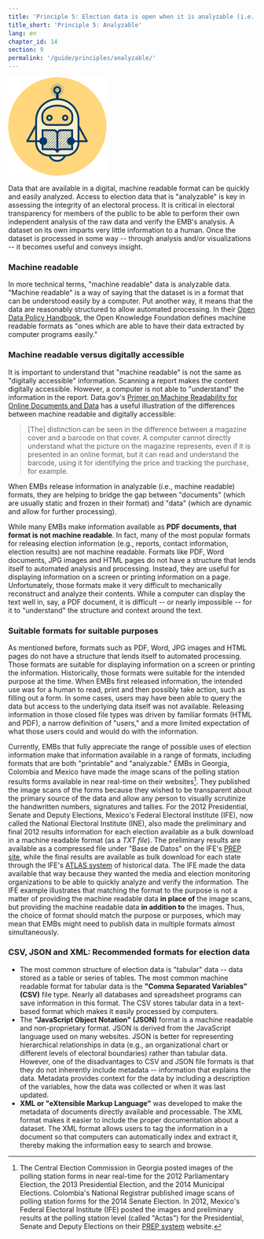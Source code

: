 ```yaml
---
title: 'Principle 5: Election data is open when it is analyzable (i.e., available in a digital, machine readable format)'
title_short: 'Principle 5: Analyzable'
lang: en
chapter_id: 14
section: 9
permalink: '/guide/principles/analyzable/'
---
```


![Analyzable](/assets/images/inventory/principles/analyzable.png)

Data that are available in a digital, machine readable format can be quickly and easily analyzed. Access to election data that is "analyzable" is key in assessing the integrity of an electoral process. It is critical in electoral transparency for members of the public to be able to perform their own independent analysis of the raw data and verify the EMB's analysis. A dataset on its own imparts very little information to a human. Once the dataset is processed in some way -- through analysis and/or visualizations -- it becomes useful and conveys insight.

### Machine readable

In more technical terms, "machine readable" data is analyzable data. "Machine readable" is a way of saying that the dataset is in a format that can be understood easily by a computer. Put another way, it means that the data are reasonably structured to allow automated processing. In their [Open Data Policy Handbook](http://opendatahandbook.org/en/glossary.html), the Open Knowledge Foundation defines machine readable formats as "ones which are able to have their data extracted by computer programs easily."

### Machine readable versus digitally accessible

It is important to understand that "machine readable" is not the same as "digitally accessible" information. Scanning a report makes the content digitally accessible. However, a computer is not able to "understand" the information in the report. Data.gov's [Primer on Machine Readability for Online Documents and Data](https://www.data.gov/developers/blog/primer-machine-readability-online-documents-and-data) has a useful illustration of the differences between machine readable and digitally accessible:

> \[The\] distinction can be seen in the difference between a magazine cover and a barcode on that cover. A computer cannot directly understand what the picture on the magazine represents, even if it is presented in an online format, but it can read and understand the barcode, using it for identifying the price and tracking the purchase, for example.

When EMBs release information in analyzable (i.e., machine readable) formats, they are helping to bridge the gap between "documents" (which are usually static and frozen in their format) and "data" (which are dynamic and allow for further processing).

While many EMBs make information available as **PDF documents, that format is not machine readable**. In fact, many of the most popular formats for releasing election information (e.g., reports, contact information, election results) are not machine readable. Formats like PDF, Word documents, JPG images and HTML pages do not have a structure that lends itself to automated analysis and processing. Instead, they are useful for displaying information on a screen or printing information on a page. Unfortunately, those formats make it very difficult to mechanically reconstruct and analyze their contents. While a computer can display the text well in, say, a PDF document, it is difficult -- or nearly impossible -- for it to "understand" the structure and context around the text.

### Suitable formats for suitable purposes

As mentioned before, formats such as PDF, Word, JPG images and HTML pages do not have a structure that lends itself to automated processing. Those formats are suitable for displaying information on a screen or printing the information. Historically, those formats were suitable for the intended purpose at the time. When EMBs first released information, the intended use was for a human to read, print and then possibly take action, such as filling out a form. In some cases, users may have been able to query the data but access to the underlying data itself was not available. Releasing information in those closed file types was driven by familiar formats (HTML and PDF), a narrow definition of "users," and a more limited expectation of what those users could and would do with the information.

Currently, EMBs that fully appreciate the range of possible uses of election information make that information available in a range of formats, including formats that are both "printable" and "analyzable." EMBs in Georgia, Colombia and Mexico have made the image scans of the polling station results forms available in near real-time on their websites[^1]. They published the image scans of the forms because they wished to be transparent about the primary source of the data and allow any person to visually scrutinize the handwritten numbers, signatures and tallies. For the 2012 Presidential, Senate and Deputy Elections, Mexico's Federal Electoral Institute (IFE), now called the National Electoral Institute (INE), also made the preliminary and final 2012 results information for each election available as a bulk download in a machine readable format (as a _TXT file_). The preliminary results are available as a compressed file under "Base de Datos" on the IFE's [PREP site](https://prep2012.ife.org.mx/prep/NACIONAL/PresidenteNacionalVPC.html), while the final results are available as bulk download for each state through the IFE's [ATLAS system](http://siceef.ife.org.mx/pef2012/SICEEF2012.html#) of historical data. The IFE made the data available that way because they wanted the media and election monitoring organizations to be able to quickly analyze and verify the information. The IFE example illustrates that matching the format to the purpose is not a matter of providing the machine readable data **in place of** the image scans, but providing the machine readable data **in addition to** the images. Thus, the choice of format should match the purpose or purposes, which may mean that EMBs might need to publish data in multiple formats almost simultaneously.

### CSV, JSON and XML: Recommended formats for election data

- The most common structure of election data is "tabular" data -- data stored as a table or series of tables. The most common machine readable format for tabular data is the **"Comma Separated Variables" (CSV)** file type. Nearly all databases and spreadsheet programs can save information in this format. The CSV stores tabular data in a text-based format which makes it easily processed by computers.
- The **"JavaScript Object Notation" (JSON)** format is a machine readable and non-proprietary format. JSON is derived from the JavaScript language used on many websites. JSON is better for representing hierarchical relationships in data (e.g., an organizational chart or different levels of electoral boundaries) rather than tabular data. However, one of the disadvantages to CSV and JSON file formats is that they do not inherently include metadata -- information that explains the data. Metadata provides context for the data by including a description of the variables, how the data was collected or when it was last updated.
- **XML or "eXtensible Markup Language"** was developed to make the metadata of documents directly available and processable. The XML format makes it easier to include the proper documentation about a dataset. The XML format allows users to tag the information in a document so that computers can automatically index and extract it, thereby making the information easy to search and browse.

[^1]: The Central Election Commission in Georgia posted images of the polling station forms in near real-time for the 2012 Parliamentary Election, the 2013 Presidential Election, and the 2014 Municipal Elections. Colombia's National Registrar published image scans of polling station forms for the 2014 Senate Election. In 2012, Mexico's Federal Electoral Institute (IFE) posted the images and preliminary results at the polling station level (called "Actas") for the Presidential, Senate and Deputy Elections on their [PREP system](https://prep2012.ife.org.mx/prep/introduccion.html) website.
